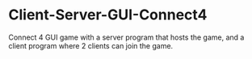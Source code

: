 # Client-Server-GUI-Connect4
 Connect 4 GUI game with a server program that hosts the game, and a client program where 2 clients can join the game.
